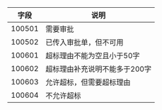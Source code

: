 字段|说明
-----|----
100501|需要审批
100502|已传入审批单，但不可用
100601|超标理由不能为空且小于50字
100602|超标理由补充说明不能多于200字
100603|允许超标，但需要超标理由
100604|不允许超标